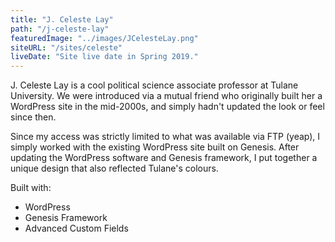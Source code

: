 ```yaml
---
title: "J. Celeste Lay"
path: "/j-celeste-lay"
featuredImage: "../images/JCelesteLay.png"
siteURL: "/sites/celeste"
liveDate: "Site live date in Spring 2019."
---
```


J. Celeste Lay is a cool political science associate professor at Tulane University. We were introduced via a mutual friend who originally built her a WordPress site in the mid-2000s, and simply hadn't updated the look or feel since then. 

Since my access was strictly limited to what was available via FTP (yeap), I simply worked with the existing WordPress site built on Genesis. After updating the WordPress software and Genesis framework, I put together a unique design that also reflected Tulane's colours.

Built with:

- WordPress
- Genesis Framework
- Advanced Custom Fields
